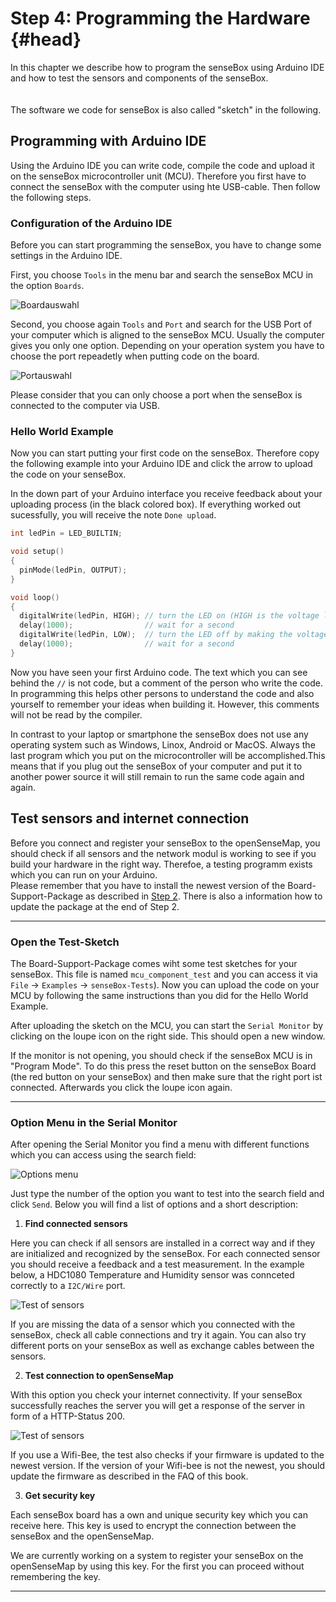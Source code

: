# Step 4: Programming the Hardware {#head}
<div class="description"> In this chapter we describe how to program the senseBox using Arduino IDE and how to test the sensors and components of the senseBox.</div>

<div class="line">
    <br>
    <br>
</div>

<div class="box_info">
    <i class="fa fa-info fa-fw" aria-hidden="true" style="color: #42acf3;"></i>
  The software we code for senseBox is also called "sketch" in the following.
</div>



## Programming with Arduino IDE
Using the Arduino IDE you can write code, compile the code and upload it on the senseBox microcontroller unit (MCU). Therefore you first have to connect the senseBox with the computer using hte USB-cable. Then follow the following steps.

### Configuration of the Arduino IDE
Before you can start programming the senseBox, you have to change some settings in the Arduino IDE. 

First, you choose `Tools` in the menu bar and search the senseBox MCU in the option `Boards`.

![Boardauswahl](../../../pictures/select_board_en.png)

Second, you choose again `Tools` and `Port` and search for the USB Port of your computer which is aligned to the senseBox MCU. Usually the computer gives you only one option. Depending on your operation system you have to choose the port repeadetly when putting code on the board.

![Portauswahl](../../../pictures/select_port_en.png)

<div class="box_warning">
    <i class="fa fa-exclamation-circle fa-fw" aria-hidden="true" style="color: #f0ad4e"></i>
    Please consider that you can only choose a port when the senseBox is connected to the computer via USB. 
</div>

### Hello World Example
Now you can start putting your first code on the senseBox. Therefore copy the following example into your Arduino IDE and click the arrow to upload the code on your senseBox.

In the down part of your Arduino interface you receive feedback about your uploading process (in the black colored box). If everything worked out sucessfully, you will receive the note `Done upload`.

```cpp
int ledPin = LED_BUILTIN; 

void setup()
{
  pinMode(ledPin, OUTPUT);
}

void loop()
{
  digitalWrite(ledPin, HIGH); // turn the LED on (HIGH is the voltage level)
  delay(1000);                // wait for a second
  digitalWrite(ledPin, LOW);  // turn the LED off by making the voltage LOW
  delay(1000);                // wait for a second
}
```

Now you have seen your first Arduino code. The text which you can see behind the `//` is not code, but a comment of the person who write the code. In programming this helps other persons to understand the code and also yourself to remember your ideas when building it. However, this comments will not be read by the compiler. 

<div class="box_info">
    <i class="fa fa-info fa-fw" aria-hidden="true" style="color: #42acf3;"></i>
  In contrast to your laptop or smartphone the senseBox does not use any operating system such as Windows, Linox, Android or MacOS. Always the last program which you put on the microcontroller will be accomplished.This means that if you plug out the senseBox of your computer and put it to another power source it will still remain to run the same code again and again.
</div>

## Test sensors and internet connection
<div class="description">Before you connect and register your senseBox to the openSenseMap, you should check if all sensors and the network modul is working to see if you build your hardware in the right way. Therefoe, a testing programm exists which you can run on your Arduino. </div>

<div class="box_warning">
    <i class="fa fa-exclamation-circle fa-fw" aria-hidden="true" style="color: #f0ad4e"></i>
    Please remember that you have to install the newest version of the Board-Support-Package as described in <a href="board-support-packages-installieren.md">Step 2</a>. There is also a information how to update the package at the end of Step 2.
</div>

------
### Open the Test-Sketch
The Board-Support-Package comes wiht some test sketches for your senseBox. This file is named `mcu_component_test` and you can access it via `File` -> `Examples` -> `senseBox-Tests`). Now you can upload the code on your MCU by following the same instructions than you did for the Hello World Example.

After uploading the sketch on the MCU, you can start the `Serial Monitor` by clicking on the loupe icon on the right side. This should open a new window.

<div class="box_info">
    <i class="fa fa-info fa-fw" aria-hidden="true" style="color: #42acf3;"></i>
  If the monitor is not opening, you should check if the senseBox MCU is in "Program Mode". To do this press the reset button on the senseBox Board (the red button on your senseBox) and then make sure that the right port ist connected. Afterwards you click the loupe icon again.
</div>

------
### Option Menu in the Serial Monitor
After opening the Serial Monitor you find a menu with different functions which you can access using the search field:

![Options menu](../../../pictures/test_option-menu.png)

Just type the number of the option you want to test into the search field and click `Send`. Below you will find a list of options and a short description:

1. **Find connected sensors**

Here you can check if all sensors are installed in a correct way and if they are initialized and recognized by the senseBox. For each connected sensor you should receive a feedback and a test measurement. In the example below, a HDC1080 Temperature and Humidity sensor was connceted correctly to a `I2C/Wire` port.

  ![Test of sensors](../../../pictures/test_option1.png)

  <div class="box_info">
      <i class="fa fa-info fa-fw" aria-hidden="true" style="color: #42acf3;"></i>
     If you are missing the data of a sensor which you connected with the senseBox, check all cable connections and try it again. You can  also try different ports on your senseBox as well as exchange cables between the sensors.
  </div>

2. **Test connection to openSenseMap**

  With this option you check your internet connectivity. If your senseBox successfully reaches the server you will get a response of the server in form of a HTTP-Status 200.

  ![Test of sensors](../../../pictures/test_option2.png)

  <div class="box_info">
      <i class="fa fa-info fa-fw" aria-hidden="true" style="color: #42acf3;"></i>
     If you use a Wifi-Bee, the test also checks if your firmware is updated to the newest version. If the version of your Wifi-bee is not the newest, you should update the firmware as described in the FAQ of this book.
  </div>

3. **Get security key**

  Each senseBox board has a own and unique security key which you can receive here. This key is used to encrypt the connection between the senseBox and the openSenseMap.
  <div class="box_info">
      <i class="fa fa-info fa-fw" aria-hidden="true" style="color: #42acf3;"></i>
     We are currently working on a system to register your senseBox on the openSenseMap by using this key. For the first you can proceed without remembering the key.
  </div>

------







